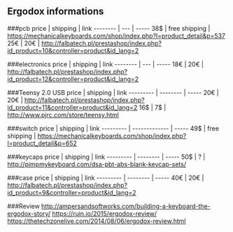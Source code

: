 Ergodox informations
-------------
###pcb
price     | shipping | link
-------- | --- | -----
38$ | free shipping | https://mechanicalkeyboards.com/shop/index.php?l=product_detail&p=537
25€ | 20€ | http://falbatech.pl/prestashop/index.php?id_product=10&controller=product&id_lang=2

###electronics
price     | shipping | link
-------- | --- | -----
18€ | 20€ | http://falbatech.pl/prestashop/index.php?id_product=12&controller=product&id_lang=2

###Teensy 2.0 USB
price     | shipping | link
--------- | -------- | -----
20€       | 20€      | http://falbatech.pl/prestashop/index.php?id_product=11&controller=product&id_lang=2
16$       | 7$       | http://www.pjrc.com/store/teensy.html

###switch
price     | shipping      | link
--------- | ------------- | -----
49$       | free shipping | https://mechanicalkeyboards.com/shop/index.php?l=product_detail&p=652

###keycaps
price     | shipping | link
--------- | -------- | -----
50$       | ?        | http://pimpmykeyboard.com/dsa-pbt-abs-blank-keycap-sets/

###case
price     | shipping | link
--------- | -------- | -----
40€       | 20€        | http://falbatech.pl/prestashop/index.php?id_product=9&controller=product&id_lang=2


###Review
http://ampersandsoftworks.com/building-a-keyboard-the-ergodox-story/
https://ruin.io/2015/ergodox-review/
https://thetechzonelive.com/2014/08/06/ergodox-review.html
